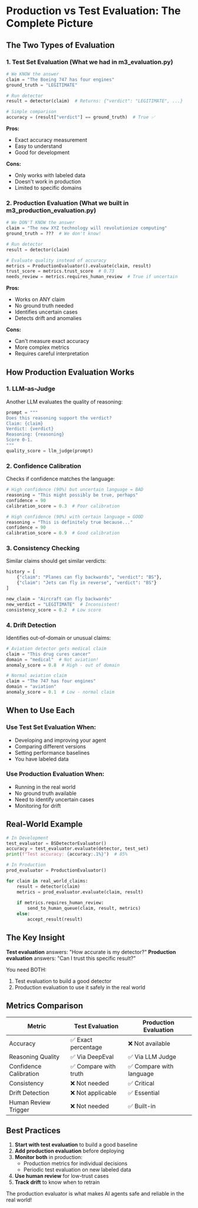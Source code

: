 # Production vs Test Evaluation: The Complete Picture

## The Two Types of Evaluation

### 1. Test Set Evaluation (What we had in m3_evaluation.py)
```python
# We KNOW the answer
claim = "The Boeing 747 has four engines"
ground_truth = "LEGITIMATE"

# Run detector
result = detector(claim)  # Returns: {"verdict": "LEGITIMATE", ...}

# Simple comparison
accuracy = (result["verdict"] == ground_truth)  # True ✅
```

**Pros:**
- Exact accuracy measurement
- Easy to understand
- Good for development

**Cons:**
- Only works with labeled data
- Doesn't work in production
- Limited to specific domains

### 2. Production Evaluation (What we built in m3_production_evaluation.py)
```python
# We DON'T KNOW the answer
claim = "The new XYZ technology will revolutionize computing"
ground_truth = ???  # We don't know!

# Run detector
result = detector(claim)

# Evaluate quality instead of accuracy
metrics = ProductionEvaluator().evaluate(claim, result)
trust_score = metrics.trust_score  # 0.73
needs_review = metrics.requires_human_review  # True if uncertain
```

**Pros:**
- Works on ANY claim
- No ground truth needed
- Identifies uncertain cases
- Detects drift and anomalies

**Cons:**
- Can't measure exact accuracy
- More complex metrics
- Requires careful interpretation

## How Production Evaluation Works

### 1. LLM-as-Judge
Another LLM evaluates the quality of reasoning:
```python
prompt = """
Does this reasoning support the verdict?
Claim: {claim}
Verdict: {verdict}
Reasoning: {reasoning}
Score 0-1.
"""
quality_score = llm_judge(prompt)
```

### 2. Confidence Calibration
Checks if confidence matches the language:
```python
# High confidence (90%) but uncertain language = BAD
reasoning = "This might possibly be true, perhaps"
confidence = 90
calibration_score = 0.3  # Poor calibration

# High confidence (90%) with certain language = GOOD  
reasoning = "This is definitely true because..."
confidence = 90
calibration_score = 0.9  # Good calibration
```

### 3. Consistency Checking
Similar claims should get similar verdicts:
```python
history = [
    {"claim": "Planes can fly backwards", "verdict": "BS"},
    {"claim": "Jets can fly in reverse", "verdict": "BS"}
]

new_claim = "Aircraft can fly backwards"
new_verdict = "LEGITIMATE"  # Inconsistent!
consistency_score = 0.2  # Low score
```

### 4. Drift Detection
Identifies out-of-domain or unusual claims:
```python
# Aviation detector gets medical claim
claim = "This drug cures cancer"
domain = "medical"  # Not aviation!
anomaly_score = 0.8  # High - out of domain

# Normal aviation claim
claim = "The 747 has four engines"  
domain = "aviation"
anomaly_score = 0.1  # Low - normal claim
```

## When to Use Each

### Use Test Set Evaluation When:
- Developing and improving your agent
- Comparing different versions
- Setting performance baselines
- You have labeled data

### Use Production Evaluation When:
- Running in the real world
- No ground truth available
- Need to identify uncertain cases
- Monitoring for drift

## Real-World Example

```python
# In Development
test_evaluator = BSDetectorEvaluator()
accuracy = test_evaluator.evaluate(detector, test_set)
print(f"Test accuracy: {accuracy:.1%}")  # 85%

# In Production
prod_evaluator = ProductionEvaluator()

for claim in real_world_claims:
    result = detector(claim)
    metrics = prod_evaluator.evaluate(claim, result)
    
    if metrics.requires_human_review:
        send_to_human_queue(claim, result, metrics)
    else:
        accept_result(result)
```

## The Key Insight

**Test evaluation** answers: "How accurate is my detector?"
**Production evaluation** answers: "Can I trust this specific result?"

You need BOTH:
1. Test evaluation to build a good detector
2. Production evaluation to use it safely in the real world

## Metrics Comparison

| Metric | Test Evaluation | Production Evaluation |
|--------|----------------|---------------------|
| Accuracy | ✅ Exact percentage | ❌ Not available |
| Reasoning Quality | ✅ Via DeepEval | ✅ Via LLM Judge |
| Confidence Calibration | ✅ Compare with truth | ✅ Compare with language |
| Consistency | ❌ Not needed | ✅ Critical |
| Drift Detection | ❌ Not applicable | ✅ Essential |
| Human Review Trigger | ❌ Not needed | ✅ Built-in |

## Best Practices

1. **Start with test evaluation** to build a good baseline
2. **Add production evaluation** before deploying
3. **Monitor both** in production:
   - Production metrics for individual decisions
   - Periodic test evaluation on new labeled data
4. **Use human review** for low-trust cases
5. **Track drift** to know when to retrain

The production evaluator is what makes AI agents safe and reliable in the real world!